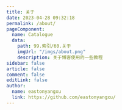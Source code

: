 ```yaml
---
title: 关于
date: 2023-04-28 09:32:18
permalink: /about/
pageComponent:
  name: Catalogue
  data:
    path: 99.索引/60.关于
    imgUrl: "/imgs/about.png"
    description: 关于博客使用的一些教程
sidebar: false
article: false
comment: false
editLink: false
author:
  name: eastonyangxu
  link: https://github.com/eastonyangxu/
---
```

